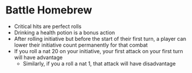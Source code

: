 # Battle Homebrew

* Critical hits are perfect rolls
* Drinking a health potion is a bonus action
* After rolling initiative but before the start of their first turn, a player can lower their initiative count permanently for that combat
* If you roll a nat 20 on your initiative, your first attack on your first turn will have advantage
  * Similarly, if you a roll a nat 1, that attack will have disadvantage
